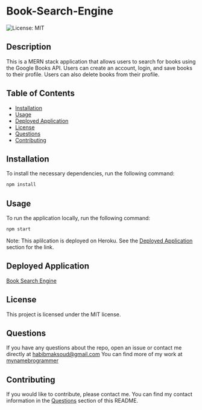# Book-Search-Engine

![License: MIT](https://img.shields.io/badge/License-MIT-yellow.svg)

## Description

This is a MERN stack application that allows users to search for books using the Google Books API. Users can create an account, login, and save books to their profile. Users can also delete books from their profile.

## Table of Contents

* [Installation](#installation)
* [Usage](#usage)
* [Deployed Application](#deployed-application)
* [License](#license)
* [Questions](#questions)
* [Contributing](#contributing)

## Installation

To install the necessary dependencies, run the following command:

```bash
npm install
```

## Usage

To run the application locally, run the following command:

```bash
npm start
```
Note: This aplilcation is deployed on Heroku. See the [Deployed Application](#deployed-application) section for the link. 

## Deployed Application

[Book Search Engine](https://peaceful-coast-53838.herokuapp.com/)



## License

This project is licensed under the MIT license.

## Questions

If you have any questions about the repo, open an issue or contact me directly at <habibmaksoud@gmail.com> You can find more of my work at [mynamebrogrammer](https://github.com/mynamebrogrammer)

## Contributing

If you would like to contribute, please contact me. You can find my contact information in the [Questions](#questions) section of this README.
